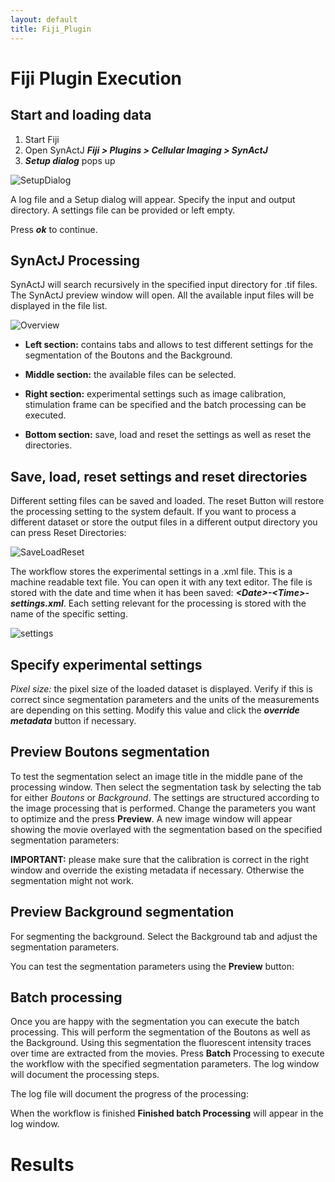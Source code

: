 ```yaml
---
layout: default
title: Fiji_Plugin
---
```


# Fiji Plugin Execution

## Start and loading data
1. Start Fiji
2. Open SynActJ
    **_Fiji > Plugins  > Cellular Imaging > SynActJ_**
3. **_Setup dialog_** pops up

<img src="../images/SetupDialog.png" alt="SetupDialog" class="inline"/>

A log file and a Setup dialog will appear. Specify the input and output directory. A settings file can be provided or left empty.

Press **_ok_** to continue.


## SynActJ Processing

SynActJ will search recursively in the specified input directory for .tif files. The SynActJ preview window will open. All the available input files will be displayed in the file list.

<img src="../images/Overview.png" alt="Overview" class="inline"/>

- **Left section:** contains tabs and allows to test different settings for the segmentation of the Boutons and the Background.

- **Middle section:** the available files can be selected.

- **Right section:** experimental settings such as image calibration, stimulation frame can be specified and the batch processing can be executed.

- **Bottom section:** save, load and reset the settings as well as reset the directories.

## Save, load, reset settings and reset directories

Different setting files can be saved and loaded. The reset Button will restore the processing setting to the system default. If you want to process a different dataset or store the output files in a different output directory you can press Reset Directories:

<img src="../images/SaveLoadReset.png" alt="SaveLoadReset" class="inline"/>

The workflow stores the experimental settings in a .xml file. This is a machine readable text file. You can open it with any text editor. The file is stored with the date and time when it has been saved: **_\<Date\>\-\<Time\>\-settings.xml_**. Each setting relevant for the processing is stored with the name of the specific setting.

<img src="../images/settings.png" alt="settings" class="inline"/>

## Specify experimental settings

*Pixel size:* the pixel size of the loaded dataset is displayed. Verify if this is correct since segmentation parameters and the units of the measurements are depending on this setting. Modify this value and click the **_override metadata_** button if necessary.

## Preview Boutons segmentation

To test the segmentation select an image title in the middle pane of the processing window. Then select the segmentation task by selecting the tab for either *Boutons* or *Background*. The settings are structured according to the image processing that is performed. Change the parameters you want to optimize and the press **Preview**. A new image window will appear showing the movie overlayed with the segmentation based on the specified segmentation parameters:

**IMPORTANT:** please make sure that the calibration is correct in the right window and override the existing metadata if necessary. Otherwise the segmentation might not work.

## Preview Background segmentation

For segmenting the background. Select the Background tab and adjust the segmentation parameters.

You can test the segmentation parameters using the **Preview** button:

## Batch processing

Once you are happy with the segmentation you can execute the batch processing. This will perform the segmentation of the Boutons as well as the Background. Using this segmentation the fluorescent intensity traces over time are extracted from the movies. Press **Batch** Processing to execute the workflow with the specified segmentation parameters. The log window will document the processing steps.

The log file will document the progress of the processing:

When the workflow is finished **Finished batch Processing** will appear in the log window.

# Results
